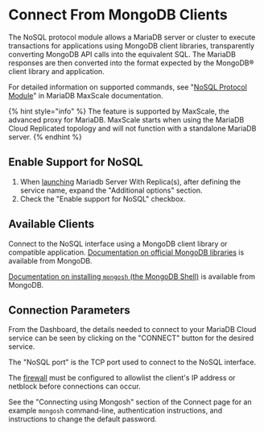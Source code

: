 # Connect From MongoDB Clients

The NoSQL protocol module allows a MariaDB server or cluster to execute transactions for applications using MongoDB client libraries, transparently converting MongoDB API calls into the equivalent SQL. The MariaDB responses are then converted into the format expected by the MongoDB® client library and application.

For detailed information on supported commands, see "[NoSQL Protocol Module](https://mariadb.com/kb/en/mariadb-maxscale-2208-nosql-protocol-module/)" in MariaDB MaxScale documentation.

{% hint style="info" %}
The feature is supported by MaxScale, the advanced proxy for MariaDB. MaxScale starts when using the MariaDB Cloud Replicated topology and will not function with a standalone MariaDB server.
{% endhint %}

## Enable Support for NoSQL

1. When [launching](<../../Portal features/Launch page.md>) Mariadb Server With Replica(s), after defining the service name, expand the "Additional options" section.
2. Check the "Enable support for NoSQL" checkbox.

## Available Clients

Connect to the NoSQL interface using a MongoDB client library or compatible application. [Documentation on official MongoDB libraries](https://www.mongodb.com/docs/drivers/) is available from MongoDB.

[Documentation on installing `mongosh` (the MongoDB Shell)](https://www.mongodb.com/docs/mongodb-shell/install/) is available from MongoDB.

## Connection Parameters

From the Dashboard, the details needed to connect to your MariaDB Cloud service can be seen by clicking on the "CONNECT" button for the desired service.

The "NoSQL port" is the TCP port used to connect to the NoSQL interface.

The [firewall](<../../Security/Configuring Firewall.md>) must be configured to allowlist the client's IP address or netblock before connections can occur.

See the "Connecting using Mongosh" section of the Connect page for an example `mongosh` command-line, authentication instructions, and instructions to change the default password.
